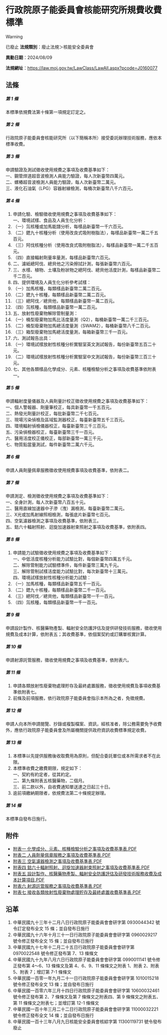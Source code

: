 # 行政院原子能委員會核能研究所規費收費標準


> [!WARNING]
> 已廢止
**法規類別**：廢止法規＞核能安全委員會

**異動日期**：2024/08/09  

**法規網址**：https://law.moj.gov.tw/LawClass/LawAll.aspx?pcode=J0160077



## 法條
##### 第 1 條
本標準依規費法第十條第一項規定訂定之。

##### 第 2 條
行政院原子能委員會核能研究所（以下簡稱本所）接受委託辦理技術服務，應依本標準收費。

##### 第 3 條
申請驗證及測試徵收使用規費之事項及收費基準如下：  
一、鋼管焊道超音波檢測人員能力驗證，每人次新臺幣四萬元。  
二、螺樁超音波檢測人員能力驗證，每人次新臺幣二萬元。  
三、液化石油氣（LPG）容器射線檢測，每桶次新臺幣八千六百元。

##### 第 4 條
1. 申請化驗、檢驗徵收使用規費之事項及收費基準如下：  
一、環境試樣、食品及人員生化分析：
1. （一）氚核種或加馬能譜分析，每樣品新臺幣一千六百元。
1. （二）鍶九十核種分析（使用改良式吸附樹脂法），每樣品新臺幣一萬二千五百元。
1. （三）阿伐核種分析（使用改良式吸附樹脂法），每樣品新臺幣一萬二千五百元。
1. （四）直接輻射劑量率量測，每樣品新臺幣六百元。
1. 二、濾紙總阿伐、總貝他之污染擦拭計測，每張新臺幣六百元。
1. 三、水樣、植物、土壤及粉狀物之總阿伐、總貝他活度計測，每樣品新臺幣二千二百元。
1. 四、提供環境及人員生化分析參考試樣：
1. （一）加馬核種，每類樣品新臺幣二萬二百元。
1. （二）鍶九十核種，每類樣品新臺幣二萬二百元。
1. （三）總阿伐／總貝他，每類樣品新臺幣一萬二百元。
1. （四）氚核種，每類樣品新臺幣一萬二百元。
1. 五、放射性廢棄物解除管制量測：
1. （一）桶型廢棄物加馬比活度量測（Q2），每桶新臺幣一萬二千三百元。
1. （二）桶型廢棄物加馬總活度量測（SWAM2），每桶新臺幣八千二百元。
1. （三）箱型廢棄物加馬總活度量測，每箱新臺幣三千一百元。
1. 六、測試報告出具：
1. （一）環境試樣放射性核種分析實驗室英文測試報告，每份新臺幣五百二十元。
1. （二）環境試樣放射性核種分析實驗室中文測試報告，每份新臺幣三百三十元。
1. 七、其他各類樣品化學成分、元素、核種檢驗分析之事項及收費基準依附表一。

##### 第 5 條
申請輻射度量儀器及人員劑量計校正徵收使用規費之事項及收費基準如下：  
一、個人警報器、劑量筆校正，每具新臺幣一千五百元。  
二、熱發光劑量計校正，每批新臺幣二千七百元。  
三、現場污染偵檢及區域監測器校正，每臺新臺幣五千三百元。  
四、環境輻射偵檢儀器校正，每臺新臺幣三千三百元。  
五、污染偵檢器校正，每臺新臺幣三千一百元。  
六、醫用活度校正儀校正，每部新臺幣一萬三千元。  
七、物質鉛當量測試，每件新臺幣二萬六千元。

##### 第 6 條
申請人員劑量佩章服務徵收使用規費事項及收費基準，依附表二。

##### 第 7 條
申請測定、檢測徵收使用規費之事項及收費基準如下：  
一、全身計測，每人次新臺幣八百五十元。  
二、醫用直線加速器中子滲（洩）漏檢測，每臺新臺幣二萬元。  
三、X光或加馬射線照相檢測，每張底片新臺幣七百元。  
四、空氣濾器檢測之事項及收費基準，依附表三。  
五、鈷六十輻射照射、迴旋加速器射束照射之事項及收費基準，依附表四。

##### 第 8 條
1. 申請能力試驗徵收使用規費之事項及收費基準如下：  
一、中低活度核種分析能力試驗比對，每個新臺幣四萬五千元。  
二、解除管制能力試驗標準件，每件新臺幣三萬九千元。  
三、解除管制試樣活度能力試驗比對，每次新臺幣十三萬元。  
四、環境試樣放射性核種分析能力試驗：
1. （一）加馬核種，每類樣品新臺幣五千一百元。
1. （二）鍶九十核種，每類樣品新臺幣二千一百元。
1. （三）總阿伐／總貝他，每類樣品新臺幣一千一百元。
1. （四）氚核種，每類樣品新臺幣一千一百元。

##### 第 9 條
申請設計製作、核醫藥物產製、輻射安全防護評估及提供研發技術服務，徵收使用規費及成本計算，依附表五；其收費基準，依個案契約或訂購單核實計算。

##### 第 10 條
申請射源託管服務，徵收使用規費之事項及收費基準，依附表六。

##### 第 11 條
1. 申請各類放射性廢棄物處理貯存及最終處置服務，徵收使用規費及事項收費基準依附表七。
1. 前條及前項服務，依行政院原子能委員會指示本所為之者，免徵規費。

##### 第 12 條
申請人向本所申請閱覽、抄錄或複製檔案、資訊，經核准者，除公務需要免予收費外，應依行政院原子能委員會及所屬機關提供政府資訊收費標準規定收費。

##### 第 13 條
1. 本標準以先提供服務後收取費用為原則，但配合委託單位或本所需求者不在此限。
1. 本標準收費之繳費期限，規定如下：  
一、契約有約定者，從其約定。  
二、第九條附表五核醫藥物，二個月。  
三、前二款以外，自收費通知單送達之日起三十日。
1. 逾前項繳納期限者，依規費法第二十條規定辦理。

##### 第 14 條
本標準自發布日施行。
## 附件
* [附表一 化學成分、元素、核種檢驗分析之事項及收費基準表.PDF](https://law.moj.gov.tw/LawClass/LawGetFile.ashx?FileId=0000288531)
* [附表二 人員劑量佩章服務之事項及收費基準表.PDF](https://law.moj.gov.tw/LawClass/LawGetFile.ashx?FileId=0000288532)
* [附表三 空氣濾器檢測之事項及收費基準表.PDF](https://law.moj.gov.tw/LawClass/LawGetFile.ashx?FileId=0000288533)
* [附表四 鈷六十輻射照射、迴旋加速器射束照射之事項及收費基準表.PDF](https://law.moj.gov.tw/LawClass/LawGetFile.ashx?FileId=0000288534)
* [附表五 設計製作、核醫藥物產製、輻射安全防護評估及研發技術服務收費及成本計算項目.PDF](https://law.moj.gov.tw/LawClass/LawGetFile.ashx?FileId=0000288535)
* [附表六 射源託管服務之事項及收費基準表.PDF](https://law.moj.gov.tw/LawClass/LawGetFile.ashx?FileId=0000288536)
* [附表七 接收各類放射性廢棄物處理貯存及最終處置收費基準表.PDF](https://law.moj.gov.tw/LawClass/LawGetFile.ashx?FileId=0000288537)
## 沿革
1. 中華民國九十三年十二月八日行政院原子能委員會會研字第 0930044342 號令訂定發布全文 15 條；並自發布日施行
1. 中華民國九十六年十月三十一日行政院原子能委員會會研字第 0960029217 號令修正發布全文 15 條；並自發布日施行                    
1. 中華民國九十七年十二月二十五日行政院原子能委員會會研字第 0970022548 號令修正發布第 7、13  條條文
1. 中華民國九十九年八月六日行政院原子能委員會會研字第 0990011141 號令修正發布第 4～6、13 條條文及第 4、6、9、11  條條文之附表 1、附表 2、附表 5、附表 7；增訂第 7-1  條條文
1. 中華民國一百零一年九月二十一日行政院原子能委員會會研字第 1010015218 號令修正發布全文 13 條；並自發布日施行
1. 中華民國一百零六年三月十四日行政院原子能委員會會研字第 10600032461  號令修正發布第 2、7 條條文及第 7  條條文之附表四、第 9  條條文之附表五、第 11 條條文之附表七；並增訂第 12-1 條條文
1. 中華民國一百十年三月二十二日行政院原子能委員會會研字第 11000032221  號令修正發布全文 14 條；並自發布日施行
1. 中華民國一百十三年八月九日核能安全委員會核綜字第 11300119731  號令發布廢止
